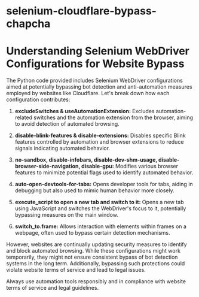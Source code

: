 # selenium-cloudflare-bypass-chapcha


# Understanding Selenium WebDriver Configurations for Website Bypass

The Python code provided includes Selenium WebDriver configurations aimed at potentially bypassing bot detection and anti-automation measures employed by websites like Cloudflare. Let's break down how each configuration contributes:

1. **excludeSwitches & useAutomationExtension:** Excludes automation-related switches and the automation extension from the browser, aiming to avoid detection of automated browsing.

2. **disable-blink-features & disable-extensions:** Disables specific Blink features controlled by automation and browser extensions to reduce signals indicating automated behavior.

3. **no-sandbox, disable-infobars, disable-dev-shm-usage, disable-browser-side-navigation, disable-gpu:** Modifies various browser features to minimize potential flags used to identify automated behavior.

4. **auto-open-devtools-for-tabs:** Opens developer tools for tabs, aiding in debugging but also used to mimic human behavior more closely.

5. **execute_script to open a new tab and switch to it:** Opens a new tab using JavaScript and switches the WebDriver's focus to it, potentially bypassing measures on the main window.

6. **switch_to.frame:** Allows interaction with elements within frames on a webpage, often used to bypass certain detection mechanisms.

However, websites are continually updating security measures to identify and block automated browsing. While these configurations might work temporarily, they might not ensure consistent bypass of bot detection systems in the long term. Additionally, bypassing such protections could violate website terms of service and lead to legal issues.

Always use automation tools responsibly and in compliance with website terms of service and legal guidelines.
